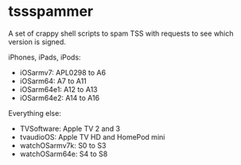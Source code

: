 # tssspammer
A set of crappy shell scripts to spam TSS with requests to see which version is signed.

iPhones, iPads, iPods: 
- iOSarmv7: APL0298 to A6
- iOSarm64: A7 to A11
- iOSarm64e1: A12 to A13
- iOSarm64e2: A14 to A16

Everything else:
- TVSoftware: Apple TV 2 and 3
- tvaudioOS: Apple TV HD and HomePod mini
- watchOSarmv7k: S0 to S3
- watchOSarm64e: S4 to S8
